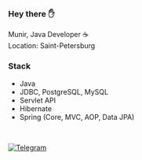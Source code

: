 <h3> Hey there ✋</h3>

Munir, Java Developer ☕️<br>
Location: Saint-Petersburg
  
### Stack

- Java
- JDBC, PostgreSQL, MySQL
- Servlet API
- Hibernate
- Spring (Core, MVC, AOP, Data JPA)

<br>

[![Telegram](https://img.shields.io/badge/Telegram-blue.svg?style=flat-square&logo=telegram)](https://t.me/mzikrullaev)


